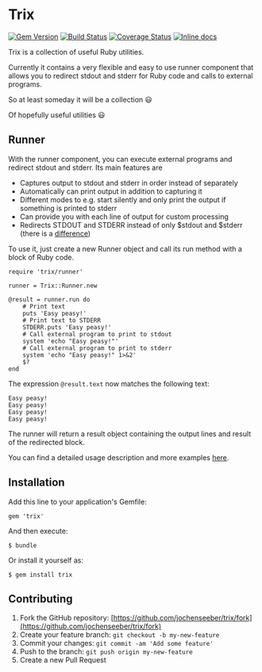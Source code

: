 # Trix

[![Gem Version](https://badge.fury.io/rb/trix.png)](http://badge.fury.io/rb/trix)
[![Build Status](https://travis-ci.org/jochenseeber/trix.png?branch=master)](https://travis-ci.org/jochenseeber/trix)
[![Coverage Status](https://coveralls.io/repos/jochenseeber/trix/badge.png?branch=master)](https://coveralls.io/r/jochenseeber/trix?branch=master)
[![Inline docs](http://inch-ci.org/github/jochenseeber/trix.png?branch=master)](http://inch-ci.org/github/jochenseeber/trix)

Trix is a collection of useful Ruby utilities.

Currently it contains a very flexible and easy to use runner component that allows you to redirect stdout and stderr for
Ruby code and calls to external programs.

So at least someday it will be a collection :smiley:

Of hopefully useful utilities :smiley:

## Runner

With the runner component, you can execute external programs and redirect stdout and stderr. Its main features are

* Captures output to stdout and stderr in order instead of separately
* Automatically can print output in addition to capturing it
* Different modes to e.g. start silently and only print the output if something is printed to stderr
* Can provide you with each line of output for custom processing
* Redirects STDOUT and STDERR instead of only $stdout and $stderr (there is a [difference](http://stackoverflow.com/questions/6671716/what-is-the-difference-between-rubys-stdout-and-stdout))

To use it, just create a new Runner object and call its run method with a block of Ruby code.

    require 'trix/runner'

    runner = Trix::Runner.new

    @result = runner.run do
        # Print text
        puts 'Easy peasy!'
        # Print text to STDERR
        STDERR.puts 'Easy peasy!'
        # Call external program to print to stdout
        system 'echo "Easy peasy!"'
        # Call external program to print to stderr
        system 'echo "Easy peasy!" 1>&2'
        $?
    end

The expression `@result.text` now matches the following text:

    Easy peasy!
    Easy peasy!
    Easy peasy!
    Easy peasy!

The runner will return a result object containing the output lines and result of the redirected block.

You can find a detailed usage description and more examples [here](demo/doc/runner.md).

## Installation

Add this line to your application's Gemfile:

    gem 'trix'

And then execute:

    $ bundle

Or install it yourself as:

    $ gem install trix

## Contributing

1. Fork the GitHub repository: [https://github.com/jochenseeber/trix/fork](https://github.com/jochenseeber/trix/fork)
2. Create your feature branch: `git checkout -b my-new-feature`
3. Commit your changes: `git commit -am 'Add some feature'`
4. Push to the branch: `git push origin my-new-feature`
5. Create a new Pull Request
